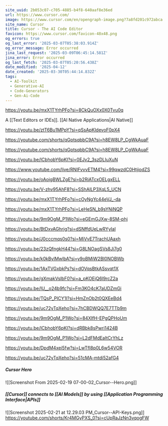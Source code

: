 ```yaml
---
site_uuid: 2b053c07-c705-4885-b4f8-640aaf8e36ed
url: https://www.cursor.com/
image: https://www.cursor.com/en/opengraph-image.png?7a8fd201c972abca
site_name: Cursor
title: Cursor - The AI Code Editor
favicon: https://www.cursor.com/favicon-48x48.png
og_errors: true
og_last_error: '2025-03-07T05:38:03.914Z'
og_error_message: Error occurred
jina_last_request: '2025-03-09T06:45:14.581Z'
jina_error: Error occurred
og_last_fetch: '2025-03-07T05:20:56.438Z'
date_modified: '2025-04-12'
date_created: '2025-03-30T05:44:14.832Z'
tags:
  - AI-Toolkit
  - Generative-AI
  - Code-Generators
  - Gen-Ai-Code
---
```



































































https://youtu.be/mxX1TYrhPFo?si=8CkQuOXx0X0Tvu0q

A [[Text Editors or IDEs]].  [[AI Native Applications|AI Native]]

https://youtu.be/ztT6Bu1MPpY?si=qSsApKldevoF0pX4

https://youtube.com/shorts/qGptsqbbC9A?si=h8EW8LP_CgWkAuaF

https://youtube.com/shorts/qGptsqbbC9A?si=h8EW8LP_CgWkAuaF

https://youtu.be/lCbhobY6pKI?si=0EJv2_3szDLIuXuN

https://www.youtube.com/live/RNIFvvvETM4?si=99qwzdC0HtjiodZS

https://youtu.be/oAoigBWLZgE?si=b2RiATcxOELgxELL

https://youtu.be/V-zhv95AhF8?si=SShAlLP3XqL5_UCN

https://youtu.be/mxX1TYrhPFo?si=cOyNgYc44eVJ_-da

https://youtu.be/mxX1TYrhPFo?si=LeHeSN_b9sYNiNQP

https://youtu.be/9m9OgM_P1Wo?si=eGEmGJXw-8SM-phj

https://youtu.be/BtDxvAGhrjg?si=dSNffdUeLwRYyIal

https://youtu.be/J0cccmqs0s0?si=MiVvE7TrachUAaxh

https://youtu.be/23zQfngkH44?si=G8LNOagSVs8Ji7g0

https://youtu.be/k0kBylMwlbA?si=y9oBMiW2BI0NOBWb

https://youtu.be/1AxTVGxbkPs?si=dOVqsBtkASsvqt1X

https://youtu.be/gXmakVsIbF0?si=a_pKOEjQ6l9rcZ2a

https://youtu.be/lU__o24b9fc?si=Fm3KO4cK7aUDZmGi

https://youtu.be/TQsP_PlCY1I?si=HmZnOb2t0QXEeBd4

https://youtu.be/uc72yTqXeho?si=7hCBDWQQ7E7TTb9m

https://youtu.be/9m9OgM_P1Wo?si=84XIfH-EPgQPHoUm

https://youtu.be/lCbhobY6pKI?si=dRBbk8sPwri1424B

https://youtu.be/9m9OgM_P1Wo?si=L2dFMdEaItCrYhLz

https://youtu.be/DpdM4xei5fw?si=LwTfI8p0L6w54VOR

https://youtu.be/uc72yTqXeho?si=51cMA-mtdi52afG4
##### Cursor Hero
![[Screenshot From 2025-02-19 07-00-02_Cursor--Hero.png]]

##### [[Cursor]] connects to [[AI Models]] by using [[Application Programming Interface|APIs]]
![[Screenshot 2025-02-21 at 12.29.03 PM_Cursor--API-Keys.png]]
https://youtube.com/shorts/Kr4MGyPXS_0?si=cUpRaJzNn3vqogFW
